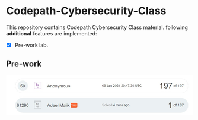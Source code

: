 # Codepath-Cybersecurity-Class

This repository contains Codepath Cybersecurity Class material.  following **additional** features are implemented:

- [x] Pre-work lab.

## Pre-work

<img src='https://github.com/callmead/Codepath-Cybersecurity-Class/blob/main/images/submission.jpg' title='image' width='' alt='image' />
